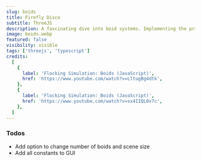 ```yaml
---
slug: boids
title: Firefly Disco
subtitle: ThreeJS
description: A fascinating dive into boid systems. Implementing the principles of emergent behaviors, each firefly in this system exhibits complex, coordinated behavior that mimics the patterns observed in nature.
image: boids.webp
featured: false
visibility: visible
tags: ['threejs', 'typescript']
credits:
  [
    {
      label: 'Flocking Simulation: Boids (JavaScript)',
      href: 'https://www.youtube.com/watch?v=LltugBg4dtk',
    },
    {
      label: 'Flocking Simulation: Boids (JavaScript)',
      href: 'https://www.youtube.com/watch?v=sx4IIQL0x7c',
    },
  ]
---
```


### Todos

- Add option to change number of boids and scene size
- Add all constants to GUI
